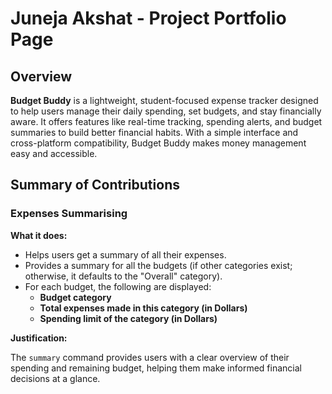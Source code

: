 # Juneja Akshat - Project Portfolio Page

## Overview
**Budget Buddy** is a lightweight, student-focused expense tracker designed to help users manage 
their daily spending, set budgets, and stay financially aware. It offers features like real-time tracking, 
spending alerts, and budget summaries to build better financial habits. With a simple interface and 
cross-platform compatibility, Budget Buddy makes money management easy and accessible.

## Summary of Contributions

### Expenses Summarising

**What it does:**

- Helps users get a summary of all their expenses.
- Provides a summary for all the budgets (if other categories exist; otherwise,
it defaults to the "Overall" category).
- For each budget, the following are displayed:
    - **Budget category**
    - **Total expenses made in this category (in Dollars)**
    - **Spending limit of the category (in Dollars)**

**Justification:**

The `summary` command provides users with a clear overview of their spending and remaining budget, 
helping them make informed financial decisions at a glance.

<!-- Need to add other contributions + DG +UG -->

